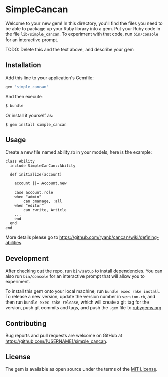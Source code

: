 # SimpleCancan

Welcome to your new gem! In this directory, you'll find the files you need to be able to package up your Ruby library into a gem. Put your Ruby code in the file `lib/simple_cancan`. To experiment with that code, run `bin/console` for an interactive prompt.

TODO: Delete this and the text above, and describe your gem

## Installation

Add this line to your application's Gemfile:

```ruby
gem 'simple_cancan'
```

And then execute:

    $ bundle

Or install it yourself as:

    $ gem install simple_cancan

## Usage

Create a new file named ability.rb in your models, here is the example:

	class Ability
	  include SimpleCanCan::Ability

	  def initialize(account)

	    account ||= Account.new
	    
	    case account.role
	    when "admin"
	    	can :manage, :all
	    when "editor"
	    	can :write, Article
	    ...
	    end
	  end
	end
More details please go to https://github.com/ryanb/cancan/wiki/defining-abilities.

## Development

After checking out the repo, run `bin/setup` to install dependencies. You can also run `bin/console` for an interactive prompt that will allow you to experiment.

To install this gem onto your local machine, run `bundle exec rake install`. To release a new version, update the version number in `version.rb`, and then run `bundle exec rake release`, which will create a git tag for the version, push git commits and tags, and push the `.gem` file to [rubygems.org](https://rubygems.org).

## Contributing

Bug reports and pull requests are welcome on GitHub at https://github.com/[USERNAME]/simple_cancan.


## License

The gem is available as open source under the terms of the [MIT License](http://opensource.org/licenses/MIT).


